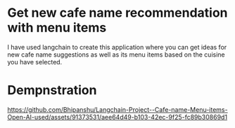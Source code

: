 # Get new cafe name recommendation with menu items
I have used langchain to create this application where you can get ideas for new cafe name suggestions as well as its menu items based on the cuisine you have selected.

# Dempnstration

https://github.com/Bhipanshu/Langchain-Project--Cafe-name-Menu-items-Open-AI-used/assets/91373531/aee64d49-b103-42ec-9f25-fc89b30869d1

